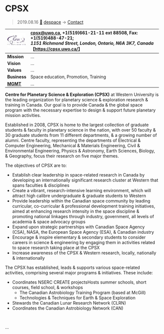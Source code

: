 # CPSX
> 2019.08.16 [🚀](../index/index.md) [despace](index.md) → [Contact](contact.md)

|[![](f/con/c/cpsx_logo1_thumb.jpg)](f/con/c/cpsx_logo1.png)|<cpsx@uwo.ca>, +1(519)661-21-11 ext 88508, Fax: +1(519)488-47-21;<br> *1151 Richmond Street, London, Ontario, N6A 3K7, Canada*<br> 【<https://cpsx.uwo.ca/>】|
|:--|:--|
|**Mission**|…|
|**Vision**|…|
|**Values**|…|
|**Business**|Space education, Promotion, Training|
|**[MGMT](mgmt.md)**|…|

**Centre for Planetary Science & Exploration (CPSX)** at Western University is the leading organization for planetary science & exploration research & training in Canada. Our goal is to provide Canada & the global space program with the necessary expertise to design & support future planetary mission activities.

Established in 2008, CPSX is home to the largest collection of graduate students & faculty in planetary science in the nation, with over 50 faculty & 30 graduate students from 11 different departments, & a growing number of alumni. Centre faculty, representing the departments of Electrical & Computer Engineering, Mechanical & Materials Engineering, Civil & Environmental Engineering, Physics & Astronomy, Earth Sciences, Biology, & Geography, focus their research on five major themes.

The objectives of CPSX are to:

   - Establish clear leadership in space-related research in Canada by developing an internationally significant research cluster at Western that spans faculties & disciplines
   - Create a vibrant, research-intensive learning environment, which will attract high calibre undergraduate & graduate students to Western
   - Provide leadership within the Canadian space community by leading curricular, co-curricular & professional development training initiatives, aimed at enhancing research intensity in the space discipline & promoting national linkages through industry, government, all levels of academia & space advocacy groups
   - Expand upon strategic partnerships with Canadian Space Agency (CSA), NASA, the European Space Agency (ESA), & Canadian industry
   - Encourage & inspire elementary & secondary students to consider careers in science & engineering by engaging them in activities related to space research taking place at the CPSX
   - Increase awareness of the CPSX & Western research, locally, nationally & internationally

The CPSX has established, leads & supports various space-related activities, comprising several major programs & initiatives. These include:

   - Coordinates NSERC CREATE projectsHosts summer schools, short courses, field school, & workshops
      - The Canadian Astrobiology Training Program (based at McGill)
      - Technologies & Techniques for Earth & Space Exploration
   - Stewards the Canadian Lunar Research Network (CLRN)
   - Coordinates the Canadian Astrobiology Network (CAN)

<p style="page-break-after:always"> </p>

…
